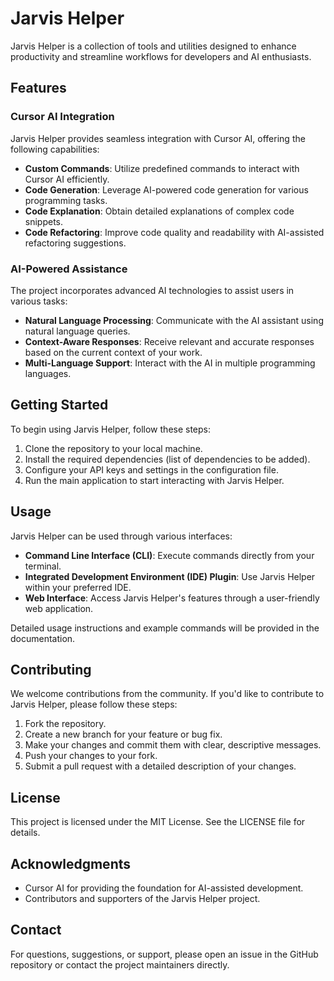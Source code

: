 # Jarvis Helper

Jarvis Helper is a collection of tools and utilities designed to enhance productivity and streamline workflows for developers and AI enthusiasts.

## Features

### Cursor AI Integration

Jarvis Helper provides seamless integration with Cursor AI, offering the following capabilities:

- **Custom Commands**: Utilize predefined commands to interact with Cursor AI efficiently.
- **Code Generation**: Leverage AI-powered code generation for various programming tasks.
- **Code Explanation**: Obtain detailed explanations of complex code snippets.
- **Code Refactoring**: Improve code quality and readability with AI-assisted refactoring suggestions.

### AI-Powered Assistance

The project incorporates advanced AI technologies to assist users in various tasks:

- **Natural Language Processing**: Communicate with the AI assistant using natural language queries.
- **Context-Aware Responses**: Receive relevant and accurate responses based on the current context of your work.
- **Multi-Language Support**: Interact with the AI in multiple programming languages.

## Getting Started

To begin using Jarvis Helper, follow these steps:

1. Clone the repository to your local machine.
2. Install the required dependencies (list of dependencies to be added).
3. Configure your API keys and settings in the configuration file.
4. Run the main application to start interacting with Jarvis Helper.

## Usage

Jarvis Helper can be used through various interfaces:

- **Command Line Interface (CLI)**: Execute commands directly from your terminal.
- **Integrated Development Environment (IDE) Plugin**: Use Jarvis Helper within your preferred IDE.
- **Web Interface**: Access Jarvis Helper's features through a user-friendly web application.

Detailed usage instructions and example commands will be provided in the documentation.

## Contributing

We welcome contributions from the community. If you'd like to contribute to Jarvis Helper, please follow these steps:

1. Fork the repository.
2. Create a new branch for your feature or bug fix.
3. Make your changes and commit them with clear, descriptive messages.
4. Push your changes to your fork.
5. Submit a pull request with a detailed description of your changes.

## License

This project is licensed under the MIT License. See the LICENSE file for details.

## Acknowledgments

- Cursor AI for providing the foundation for AI-assisted development.
- Contributors and supporters of the Jarvis Helper project.

## Contact

For questions, suggestions, or support, please open an issue in the GitHub repository or contact the project maintainers directly.
